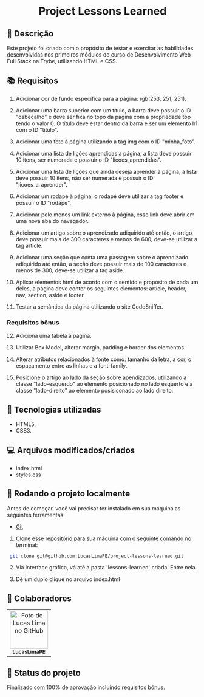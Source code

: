 <h1 align="center">Project Lessons Learned</h1>

## :memo: Descrição
Este projeto foi criado com o propósito de testar e exercitar as habilidades desenvolvidas nos primeiros módulos do curso de Desenvolvimento Web Full Stack na Trybe, utilizando HTML e CSS.

## :books: Requisitos 
1. Adicionar cor de fundo específica para a página: rgb(253, 251, 251).

2. Adicionar uma barra superior com um título, a barra deve possuir o ID "cabecalho" e deve ser fixa no topo da página com a propriedade top tendo o valor 0. O título deve estar dentro da barra e ser um elemento h1 com o ID "titulo".

3. Adicionar uma foto à página utilizando a tag img com o ID "minha_foto".

4. Adicionar uma lista de lições aprendidas à página, a lista deve possuir 10 itens, ser numerada e possuir o ID "licoes_aprendidas".

5. Adicionar uma lista de lições que ainda deseja aprender à página, a lista deve possuir 10 itens, não ser numerada e possuir o ID "licoes_a_aprender".

6. Adicionar um rodapé à página, o rodapé deve utilizar a tag footer e possuir o ID "rodape".

7. Adicionar pelo menos um link externo à página, esse link deve abrir em uma nova aba do navegador.

8. Adicionar um artigo sobre o aprendizado adiquirido até então, o artigo deve possuir mais de 300 caracteres e menos de 600, deve-se utilizar a tag article.

9. Adicionar uma seção que conta uma passagem sobre o aprendizado adiquirido até então, a seção deve possuir mais de 100 caracteres e menos de 300, deve-se utilizar a tag aside.

10. Aplicar elementos html de acordo com o sentido e propósito de cada um deles, a página deve conter os seguintes elementos: article, header, nav, section, aside e footer.

11. Testar a semântica da página utilizando o site CodeSniffer.

### Requisitos bônus

12. Adiciona uma tabela à página.

13. Utilizar Box Model, alterar margin, padding e border dos elementos.

14. Alterar atributos relacionados à fonte como: tamanho da letra, a cor, o espaçamento entre as linhas e a font-family.

15. Posicione o artigo ao lado da seção sobre apendizados, utilizando a classe "lado-esquerdo" ao elemento posicionado no lado esquerto e a classe "lado-direito" ao elemento posisiconado ao lado direito.

## :wrench: Tecnologias utilizadas
* HTML5;
* CSS3.

## :computer: Arquivos modificados/criados
* index.html
* styles.css

## :rocket: Rodando o projeto localmente
Antes de começar, você vai precisar ter instalado em sua máquina as seguintes ferramentas:

- [Git](https://git-scm.com)

1. Clone esse repositório para sua máquina com o seguinte comando no terminal:

```bash
 git clone git@github.com:LucasLimaPE/project-lessons-learned.git
```

2. Via interface gráfica, vá até a pasta 'lessons-learned' criada. Entre nela.

3. Dê um duplo clique no arquivo index.html

## :handshake: Colaboradores
<table>
  <tr>
    <td align="center">
      <a href="https://github.com/LucasLimaPE">
        <img src="https://avatars.githubusercontent.com/u/94488633?s=400&u=c0fc6e9a64565b85fc249c1b7a302c7b674ff785&v=4" width="100px;" alt="Foto de Lucas Lima no GitHub"/><br>
        <sub>
          <b>LucasLimaPE</b>
        </sub>
      </a>
    </td>
  </tr>
</table>

## :dart: Status do projeto

Finalizado com 100% de aprovação incluindo requisitos bônus.
